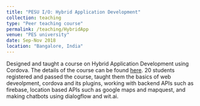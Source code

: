 ```yaml
---
title: "PESU I/O: Hybrid Application Development"
collection: teaching
type: "Peer teaching course"
permalink: /teaching/HybridApp
venue: "PES university"
date: Sep-Nov 2018
location: "Bangalore, India"
---
```

Designed and taught a course on Hybrid Application Development using Cordova. The details of the course can be found [here](https://docs.google.com/document/d/12NExC2F441zGgY2rg74405zRX6lX0tmJUXmNcm6Xec0/edit?usp=sharing). 
20 students registered and passed the course, taught them the basics of web deveolpment, cordova and its plugins, working with backend APIs such as firebase, location based APIs such as google maps and mapquest, and making chatbots using dialogflow and wit.ai.

